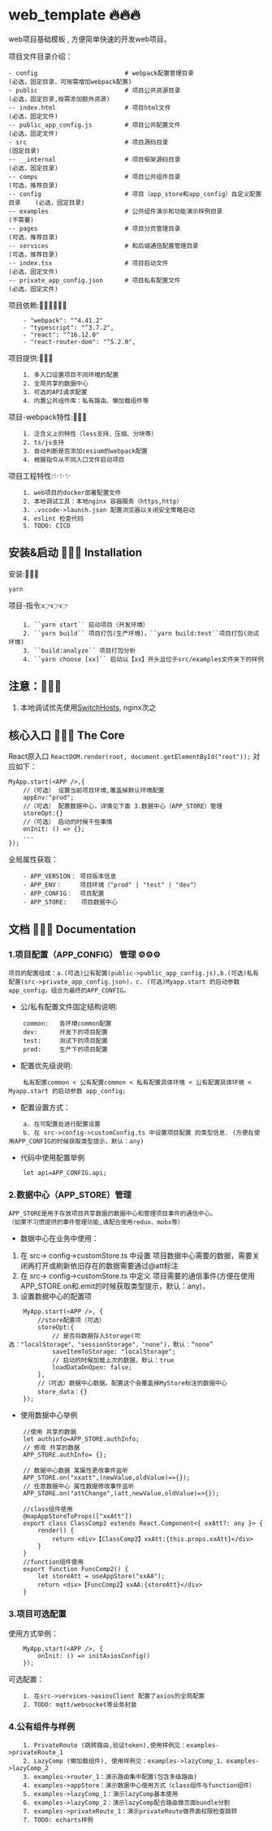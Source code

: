 # web_template 🔥🔥🔥
web项目基础模板 , 方便简单快速的开发web项目。

项目文件目录介绍：
```
- config                        # webpack配置管理目录                   (必选，固定目录，可按需增加webpack配置)
- public                        # 项目公共资源目录                       (必选，固定目录,按需添加额外资源)
-- index.html                   # 项目html文件                          (必选，固定文件)
-- public_app_config.js         # 项目公共配置文件                       (必选，固定文件)
- src                           # 项目源码目录                           (固定目录)
-- __internal                   # 项目框架源码目录                       (必选，固定目录)
-- comps                        # 项目公共组件目录                       (可选，推荐目录)
-- config                       # 项目（app_store和app_config）自定义配置目录    (必选，固定目录)
-- examples                     # 公共组件演示和功能演示样例目录          (不需要)
-- pages                        # 项目分页管理目录                       (可选，推荐目录)
-- services                     # 和后端通信配置管理目录                  (可选，推荐目录)
-- index.tsx                    # 项目启动文件                           (必选，固定文件)
-- private_app_config.json      # 项目私有配置文件                       (必选，固定文件)
```

项目依赖:👩‍💻👩‍💻👩‍💻
```
    - "webpack": "^4.41.2"
    - "typescript": "^3.7.2",
    - "react": "^16.12.0"
    - "react-router-dom": "^5.2.0",
```

项目提供:💁💁💁
```
    1. 多入口设置项目不同环境的配置
    2. 全局共享的数据中心
    3. 可选的API请求配置
    4. 内置公共组件库：私有路由、懒加载组件等
```

项目-webpack特性:🎉🎉🎉
```
    1. 泛含义上的特性（less支持、压缩、分块等）
    2. ts/js支持
    3. 自动判断是否添加cesium的webpack配置
    4. 根据指令从不同入口文件启动项目
```

项目工程特性:✨✨✨
```
    1. web项目的docker部署配置文件
    2. 本地调试工具：本地nginx 容器服务（https,http）
    3. .vscode->launch.json 配置浏览器以关闭安全策略启动
    4. eslint 检查代码
    5. TODO: CICD
```


## 安装&启动 🚀🚀🚀 Installation
安装:🔎🔎🔎
```
yarn 
```

项目-指令:👉👉👉
```
    1. ``yarn start`` 启动项目（开发环境）
    2. ``yarn build`` 项目打包(生产环境)，``yarn build:test``项目打包(测试环境)
    3. ``build:analyze`` 项目打包分析
    4. ``yarn choose [xx]`` 启动以【xx】开头且位于src/examples文件夹下的样例
```

## 注意：💢💢💢
1. 本地调试优先使用[SwitchHosts](https://www.baidu.com/s?ie=utf-8&f=8&rsv_bp=1&tn=02003390_hao_pg&wd=SwitchHosts&oq=SwitchHosts), nginx次之



## 核心入口 💖💖💖 The Core 

React原入口
``ReactDOM.render(root, document.getElementById("root"));`` 
对应如下：

```
MyApp.start(<APP />,{
    //（可选） 设置当前项目环境,覆盖掉默认环境配置 
    appEnv:"prod";
    //（可选） 配置数据中心，详情见下面 3.数据中心（APP_STORE）管理
    storeOpt:{}
    //（可选） 启动的时候干些事情
    onInit: () => {};
    ...
});
```

全局属性获取：
```
    - APP_VERSION： 项目版本信息
    - APP_ENV：     项目环境（"prod" | "test" | "dev"）
    - APP_CONFIG：  项目配置
    - APP_STORE:    项目数据中心
```



## 文档 📓📓📓 Documentation
### 1.项目配置（APP_CONFIG） 管理 ⚙⚙⚙
    项目的配置组成：a.(可选)公有配置(public->public_app_config.js),b.(可选)私有配置(src->private_app_config.json)，c. (可选)Myapp.start 的启动参数 app_config，组合为最终的APP_CONFIG。

- 公/私有配置文件固定结构说明:
```
    common:   各环境common配置  
    dev:      开发下的项目配置  
    test:     测试下的项目配置  
    prod:     生产下的项目配置  
```

- 配置优先级说明:
```
    私有配置common < 公有配置common < 私有配置具体环境 < 公有配置具体环境 < Myapp.start 的启动参数 app_config;
```

- 配置设置方式：
```
    a. 在可配置处进行配置设置  
    b. 在 src->config->customConfig.ts 中设置项目配置 的类型信息. (方便在使用APP_CONFIG的时候获取类型提示，默认：any)
```

- 代码中使用配置举例
```
    let api=APP_CONFIG.api;
```

### 2.数据中心（APP_STORE）管理
    APP_STORE是用于存放项目共享数据的数据中心和管理项目事件的通信中心。  
    （如果不习惯提供的事件管理功能,请配合使用redux、mobx等）

- 数据中心在业务中使用：
1. 在 src-> config->customStore.ts 中设置 项目数据中心需要的数据，需要关闭再打开或刷新依旧存在的数据需要通过@att标注
2. 在 src-> config->customStore.ts 中定义 项目需要的通信事件(方便在使用APP_STORE.on和.emit的时候获取类型提示，默认：any)，
3. 设置数据中心的配置项
```
    MyApp.start(<APP />, {
        //store配置项（可选）
        storeOpt:{
            // 是否将数据存入Storage(可选："localStorage"、"sessionStorage"、"none")，默认：“none”
            saveItemToStorage: "localStorage";
            // 启动的时候加载上次的数据，默认：true
            loadDataOnOpen: false;
        },
        //（可选）数据中心数据。配置这个会覆盖掉MyStore标注的数据中心
        store_data：{}
    });
```
- 使用数据中心举例
```
    //使用 共享的数据
    let authinfo=APP_STORE.authInfo;
    // 修改 共享的数据
    APP_STORE.authInfo= {};

    // 数据中心数据 某属性更改事件监听
    APP_STORE.on("xxatt",(newValue,oldValue)=>{});
    // 任意数据中心 属性数据修改事件监听
    APP_STORE.on("attChange",(att,newValue,oldValue)=>{});

    //class组件使用
    @mapAppStoreToProps(["xxAtt"])
    export class ClassComp2 extends React.Component<{ xxAtt?: any }> {
        render() {
            return <div>【ClassComp2】xxAtt:{this.props.xxAtt}</div>
        }
    }
    //function组件使用
    export function FuncComp2() {
        let storeAtt = useAppStore("xxAA");
        return <div>【FuncComp2】xxAA:{storeAtt}</div>
    }

```

### 3.项目可选配置

使用方式举例：
```
    MyApp.start(<APP />, {
        onInit: () => initAxiosConfig()
    });
```
可选配置：
```
    1. 在src->services->axiosClient 配置了axios的全局配置
    2. TODO: mqtt/websocket等业务封装
```
### 4.公有组件与样例
```
    1. PrivateRoute (跳转路由,验证token),使用样例见：examples->privateRoute_1
    2. LazyComp (懒加载组件), 使用样例见：examples->lazyComp_1、examples->lazyComp_2
    3. examples->router_1：演示路由集中配置(包含多级路由)
    4. examples->appStore：演示数据中心使用方式（class组件与function组件）
    5. examples->lazyComp_1：演示lazyComp基本使用
    6. examples->lazyComp_2：演示lazyComp配合路由做页面bundle分割
    7. examples->privateRoute_1：演示privateRoute做界面权限检查跳转
    7. TODO: echarts样例
```













